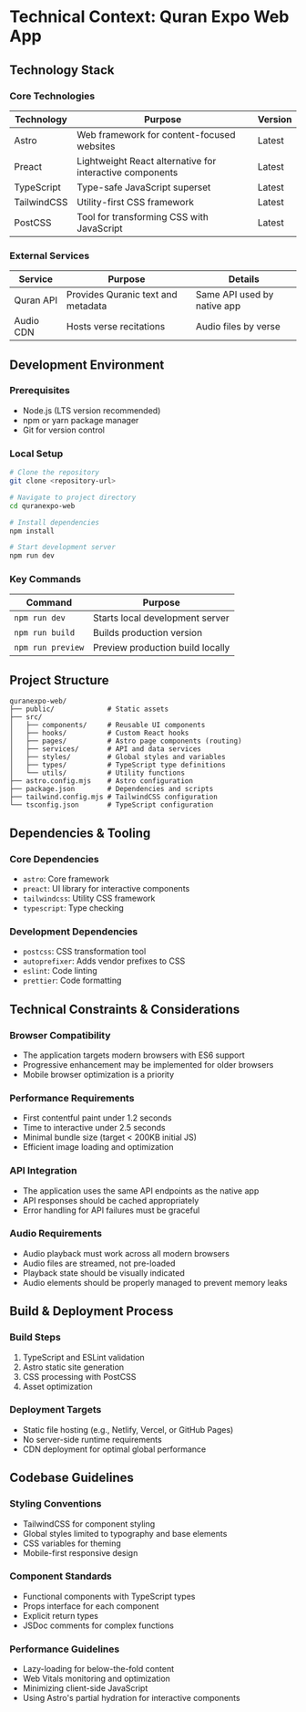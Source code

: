 # Technical Context: Quran Expo Web App

## Technology Stack

### Core Technologies
| Technology | Purpose | Version |
|------------|---------|---------|
| Astro | Web framework for content-focused websites | Latest |
| Preact | Lightweight React alternative for interactive components | Latest |
| TypeScript | Type-safe JavaScript superset | Latest |
| TailwindCSS | Utility-first CSS framework | Latest |
| PostCSS | Tool for transforming CSS with JavaScript | Latest |

### External Services
| Service | Purpose | Details |
|---------|---------|---------|
| Quran API | Provides Quranic text and metadata | Same API used by native app |
| Audio CDN | Hosts verse recitations | Audio files by verse |

## Development Environment

### Prerequisites
- Node.js (LTS version recommended)
- npm or yarn package manager
- Git for version control

### Local Setup
```bash
# Clone the repository
git clone <repository-url>

# Navigate to project directory
cd quranexpo-web

# Install dependencies
npm install

# Start development server
npm run dev
```

### Key Commands
| Command | Purpose |
|---------|---------|
| `npm run dev` | Starts local development server |
| `npm run build` | Builds production version |
| `npm run preview` | Preview production build locally |

## Project Structure

```
quranexpo-web/
├── public/             # Static assets
├── src/
│   ├── components/     # Reusable UI components
│   ├── hooks/          # Custom React hooks
│   ├── pages/          # Astro page components (routing)
│   ├── services/       # API and data services
│   ├── styles/         # Global styles and variables
│   ├── types/          # TypeScript type definitions
│   └── utils/          # Utility functions
├── astro.config.mjs    # Astro configuration
├── package.json        # Dependencies and scripts
├── tailwind.config.mjs # TailwindCSS configuration
└── tsconfig.json       # TypeScript configuration
```

## Dependencies & Tooling

### Core Dependencies
- `astro`: Core framework
- `preact`: UI library for interactive components
- `tailwindcss`: Utility CSS framework
- `typescript`: Type checking

### Development Dependencies
- `postcss`: CSS transformation tool
- `autoprefixer`: Adds vendor prefixes to CSS
- `eslint`: Code linting
- `prettier`: Code formatting

## Technical Constraints & Considerations

### Browser Compatibility
- The application targets modern browsers with ES6 support
- Progressive enhancement may be implemented for older browsers
- Mobile browser optimization is a priority

### Performance Requirements
- First contentful paint under 1.2 seconds
- Time to interactive under 2.5 seconds
- Minimal bundle size (target < 200KB initial JS)
- Efficient image loading and optimization

### API Integration
- The application uses the same API endpoints as the native app
- API responses should be cached appropriately
- Error handling for API failures must be graceful

### Audio Requirements
- Audio playback must work across all modern browsers
- Audio files are streamed, not pre-loaded
- Playback state should be visually indicated
- Audio elements should be properly managed to prevent memory leaks

## Build & Deployment Process

### Build Steps
1. TypeScript and ESLint validation
2. Astro static site generation
3. CSS processing with PostCSS
4. Asset optimization

### Deployment Targets
- Static file hosting (e.g., Netlify, Vercel, or GitHub Pages)
- No server-side runtime requirements
- CDN deployment for optimal global performance

## Codebase Guidelines

### Styling Conventions
- TailwindCSS for component styling
- Global styles limited to typography and base elements
- CSS variables for theming
- Mobile-first responsive design

### Component Standards
- Functional components with TypeScript types
- Props interface for each component
- Explicit return types
- JSDoc comments for complex functions

### Performance Guidelines
- Lazy-loading for below-the-fold content
- Web Vitals monitoring and optimization
- Minimizing client-side JavaScript
- Using Astro's partial hydration for interactive components